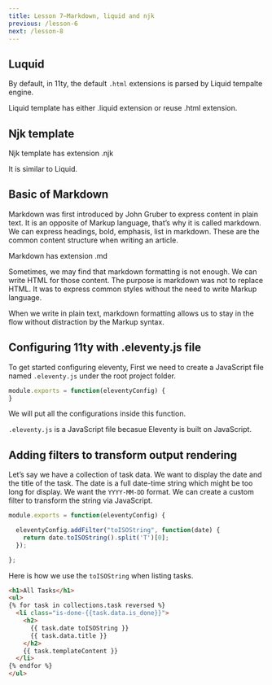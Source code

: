 ```yaml
---
title: Lesson 7—Markdown, liquid and njk
previous: /lesson-6
next: /lesson-8
---
```


## Luquid

By default, in 11ty, the default `.html` extensions is parsed by Liquid tempalte engine.

Liquid template has either .liquid extension or reuse .html extension. 

## Njk template

Njk template has extension .njk

It is similar to Liquid. 


## Basic of Markdown

Markdown was first introduced by John Gruber to express content in plain text. It is an opposite of Markup language, that’s why it is called markdown. We can express headings, bold, emphasis, list in markdown. These are the common content structure when writing an article. 

Markdown has extension .md

Sometimes, we may find that markdown formatting is not enough. We can write HTML for those content. The purpose is markdown was not to replace HTML. It was to express common styles without the need to write Markup language. 

When we write in plain text, markdown formatting allows us to stay in the flow without distraction by the Markup syntax. 


## Configuring 11ty with .eleventy.js file


To get started configuring eleventy, First we need to create a JavaScript file named `.eleventy.js` under the root project folder.

```js
module.exports = function(eleventyConfig) {
}
```


We will put all the configurations inside this function.

`.eleventy.js` is a JavaScript file becasue Eleventy is built on JavaScript.


## Adding filters to transform output rendering

Let’s say we have a collection of task data. We want to display the date and the title of the task. The date is a full date-time string which might be too long for display. We want the `YYYY-MM-DD` format. We can create a custom filter to transform the string via JavaScript.

```js
module.exports = function(eleventyConfig) {

  eleventyConfig.addFilter("toISOString", function(date) {
    return date.toISOString().split('T')[0];
  });

};
```

Here is how we use the `toISOString` when listing tasks.

```html
<h1>All Tasks</h1>
<ul>
{% for task in collections.task reversed %}
  <li class="is-done-{{task.data.is_done}}">
    <h2>
      {{ task.date toISOString }}
      {{ task.data.title }}
    </h2>
    {{ task.templateContent }}
  </li>
{% endfor %}
</ul>
```